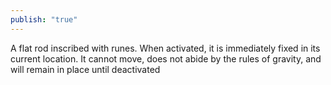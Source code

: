 ```yaml
---
publish: "true"
---
```


A flat rod inscribed with runes. When activated, it is immediately fixed in its current location. It cannot move, does not abide by the rules of gravity, and will remain in place until deactivated